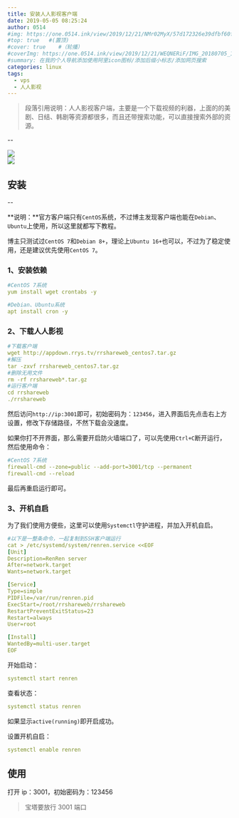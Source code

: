```yaml
---
title: 安装人人影视客户端
date: 2019-05-05 08:25:24
author: 0514
#img: https://one.0514.ink/view/2019/12/21/NMr02MyX/57d172326e39dfbf60fcdb795a08e758.jpg
#top: true   #(置顶)
#cover: true    #（轮播）
#coverImg: https://one.0514.ink/view/2019/12/21/WEQNERiF/IMG_20180705_173106.jpg
#summary: 在我的个人导航添加使用阿里icon图标/添加后缀小标志/添加网页搜索
categories: linux
tags:
  - vps
  - 人人影视
---
```


> 段落引用说明：人人影视客户端，主要是一个下载视频的利器，上面的的美剧、日结、韩剧等资源都很多，而且还带搜索功能，可以直接搜索外部的资源。

--

<!--more-->

[![](<https://www.moerats.com/usr/picture/renren_mv(1).png>)](<https://www.moerats.com/usr/picture/renren_mv(1).png>)  
[![](<https://www.moerats.com/usr/picture/renren_mv(2).png>)](<https://www.moerats.com/usr/picture/renren_mv(2).png>)

## 安装

--

**说明：**官方客户端只有`CentOS`系统，不过博主发现客户端也能在`Debian`、`Ubuntu`上使用，所以这里就都写下教程。

博主只测试过`CentOS 7`和`Debian 8+`，理论上`Ubuntu 16+`也可以，不过为了稳定使用，还是建议优先使用`CentOS 7`。

### 1、安装依赖

``` yaml
#CentOS 7系统
yum install wget crontabs -y

#Debian、Ubuntu系统
apt install cron -y
```

### 2、下载人人影视

``` yaml
#下载客户端
wget http://appdown.rrys.tv/rrshareweb_centos7.tar.gz
#解压
tar -zxvf rrshareweb_centos7.tar.gz
#删除无用文件
rm -rf rrshareweb*.tar.gz
#运行客户端
cd rrshareweb
./rrshareweb
```

然后访问`http://ip:3001`即可，初始密码为：`123456`，进入界面后先点击右上方设置，修改下存储路径，不然下载会没速度。

如果你打不开界面，那么需要开启防火墙端口了，可以先使用`Ctrl+C`断开运行，然后使用命令：

``` yaml
#CentOS 7系统
firewall-cmd --zone=public --add-port=3001/tcp --permanent
firewall-cmd --reload
```

最后再重启运行即可。

### 3、开机自启

为了我们使用方便些，这里可以使用`Systemctl`守护进程，并加入开机自启。

``` yaml
#以下是一整条命令，一起复制到SSH客户端运行
cat > /etc/systemd/system/renren.service <<EOF
[Unit]
Description=RenRen server
After=network.target
Wants=network.target

[Service]
Type=simple
PIDFile=/var/run/renren.pid
ExecStart=/root/rrshareweb/rrshareweb
RestartPreventExitStatus=23
Restart=always
User=root

[Install]
WantedBy=multi-user.target
EOF
```

开始启动：

``` yaml
systemctl start renren
```

查看状态：

``` yaml
systemctl status renren
```

如果显示`active(running)`即开启成功。

设置开机自启：

``` yaml
systemctl enable renren
```

## 使用

打开 ip：3001，初始密码为：123456

> 宝塔要放行 3001 端口

